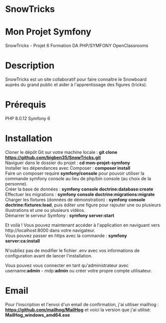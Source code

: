 # SnowTricks

# Mon Projet Symfony 
SnowTricks - Projet 6 Formation DA PHP/SYMFONY OpenClassrooms

# Description
SnowTricks est un site collaboratif pour faire connaître le Snowboard auprès du grand public et aider à l'apprentissage des figures (tricks).

# Prérequis
PHP 8.0.12
Symfony 6

# Installation
Cloner le dépôt Git sur votre machine locale : **git clone https://github.com/bigben35/SnowTricks.git**   
Naviguer dans le dossier du projet : **cd mon-projet-symfony**   
Installer les dépendances avec Composer : **composer install**    
Faire un composer require **symfony/console** pour pouvoir utiliser la commande symfony console au lieu de php/bin console (au choix de la personne).    
Créer la base de données : **symfony console doctrine:database:create**      
Effectuer les migrations : **symfony console doctrine:migrations:migrate**     
Charger les fixtures (données de démonstration) : **symfony console doctrine:fixtures:load**, puis éditer une figure pour rajouter une ou plusieurs illustrations et une ou plusieurs vidéos.   
Démarrer le serveur Symfony : **symfony server:start**    

Et voilà ! Vous pouvez maintenant accéder à l'application en naviguant vers http://localhost:8000 dans votre navigateur.  
Vous pouvez passer en https avec la commande : **symfony server:ca:install**

N'oubliez pas de modifier le fichier .env avec vos informations de configuration avant de lancer l'installation.

Vous pouvez vous connecter en tant qu'administrateur avec username:**admin** -  mdp:**admin** ou créer votre propre compte utilisateur. 

# Email
Pour l'inscription et l'envoi d'un email de confirmation, j'ai utiliser mailhog : **https://github.com/mailhog/MailHog** et voici la version que j'ai utilisé: **MailHog_windows_amd64.exe**  
 


